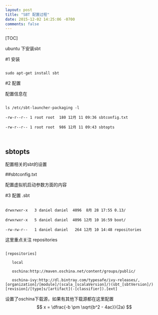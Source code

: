```yaml
---
layout: post
title: "SBT 配置过程"
date: 2015-12-02 14:25:06 -0700
comments: false
---
```



[TOC]

ubuntu 下安装sbt



#1 安装



```

sudo apt-get install sbt

```

#2 配置

配置信息在

```

ls /etc/sbt-launcher-packaging -l

-rw-r--r-- 1 root root  180 12月 11 09:36 sbtconfig.txt

-rw-r--r-- 1 root root  986 12月 11 09:43 sbtopts



```



## sbtopts

配置相关的sbt的设置

##sbtconfig.txt

配置虚拟机启动参数方面的内容

#3 配置 .sbt 

```

drwxrwxr-x   3 daniel daniel  4096  8月 28 17:55 0.13/

drwxrwxr-x   5 daniel daniel  4096 12月 10 16:59 boot/

-rw-rw-r--   1 daniel daniel   264 12月 10 14:48 repositories

```

这里重点关注 repositories

```

[repositories]

   local

   oschina:http://maven.oschina.net/content/groups/public/

   oschina-ivy:http://dl.bintray.com/typesafe/ivy-releases/, [organization]/[module]/(scala_[scalaVersion]/)(sbt_[sbtVersion]/)[revision]/[type]s/[artifact](-[classifier]).[ext]

```

设置了oschina下载源，如果有其他下载源都在这里配置
$$	x = \dfrac{-b \pm \sqrt{b^2 - 4ac}}{2a} $$














